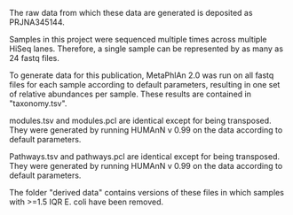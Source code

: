 The raw data from which these data are generated is deposited as PRJNA345144.

Samples in this project were sequenced multiple times across multiple HiSeq lanes. Therefore, a single sample can be represented by as many as 24 fastq files.

To generate data for this publication, MetaPhlAn 2.0 was run on all fastq files for each sample according to default parameters, resulting in one set of relative abundances per sample. These results are contained in "taxonomy.tsv". 

modules.tsv and modules.pcl are identical except for being transposed. They were generated by running HUMAnN v 0.99 on the data according to default parameters. 

Pathways.tsv and pathways.pcl are identical except for being transposed. They were generated by running HUMAnN v 0.99 on the data according to default parameters.

The folder "derived data" contains versions of these files in which samples with >=1.5 IQR E. coli have been removed.


